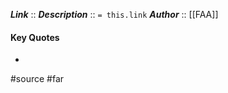 ***Link***      :: [](https://www.ecfr.gov/current/title-14/section-91.133)
***Description***      :: `= this.link`
***Author*** :: [[FAA]]

#### Key Quotes
* 

#source #far